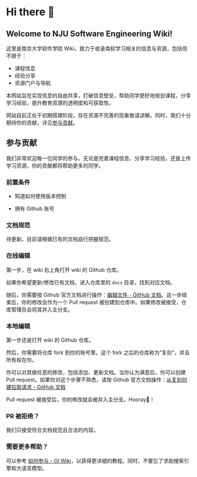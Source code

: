 # Hi there 👋

## Welcome to NJU Software Engineering Wiki!

这里是南京大学软件学院 Wiki，致力于收录南软学习相关的信息与资源，包括但不限于：

- 课程信息
- 经验分享
- 资源门户与导航

本网站旨在实现信息的自由共享，打破信息壁垒，帮助同学更好地规划课程，分享学习经验，提升教育资源的透明度和可获取性。

网站目前正处于初期搭建阶段，存在资源不完善的现象敬请谅解。同时，我们十分期待你的贡献，详见[参与贡献](#参与贡献)。

## 参与贡献

我们非常欢迎每一位同学的参与，无论是完善课程信息、分享学习经验，还是上传学习资源，你的贡献都将帮助更多的同学。

### 前置条件

- 知道如何使用版本控制

- 拥有 Github 账号

### 文档规范

待更新。目前请根据已有的文档自行把握规范。

### 在线编辑

第一步，在 wiki 右上角打开 wiki 的 Github 仓库。

如果你希望更新/修改已有文档，进入仓库里的 `docs` 目录，找到对应文档。

随后，你需要按 Github 官方文档进行操作：[编辑文件 - GitHub 文档](https://docs.github.com/zh/repositories/working-with-files/managing-files/editing-files#editing-files-in-another-users-repository)。这一步结束后，你的修改会作为一个 Pull request 被创建到仓库中。如果修改被接受，仓库管理员会将其并入主分支。

### 本地编辑

第一步还是打开 wiki 的 Github 仓库。

然后，你需要将仓库 fork 到你的账号里。这个 fork 之后的仓库称为”复刻“，并且所有权在你。

你可以对其做任意的修改，包括添加、更新文档。当你认为满意后，你可以创建 Pull request。如果你对这个步骤不熟悉，请按 Github 官方文档操作：[从复刻创建拉取请求 - GitHub 文档](https://docs.github.com/zh/pull-requests/collaborating-with-pull-requests/proposing-changes-to-your-work-with-pull-requests/creating-a-pull-request-from-a-fork)

Pull request 被接受后，你的修改就会被并入主分支。Hooray🥳！

### PR 被拒绝？

我们只接受符合文档规范且合法的内容。

### 需要更多帮助？

可以参考 [如何参与 - OI Wiki](https://oi-wiki.org/intro/htc/)，以获得更详细的教程。同时，不要忘了求助搜索引擎和大语言模型。

